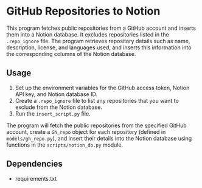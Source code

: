 # GitHub Repositories to Notion

This program fetches public repositories from a GitHub account and inserts them into a Notion database. It excludes repositories listed in the `.repo_ignore` file. The program retrieves repository details such as name, description, license, and languages used, and inserts this information into the corresponding columns of the Notion database.

## Usage

1. Set up the environment variables for the GitHub access token, Notion API key, and Notion database ID.
2. Create a `.repo_ignore` file to list any repositories that you want to exclude from the Notion database.
3. Run the `insert_script.py` file.

The program will fetch the public repositories from the specified GitHub account, create a `Gh_repo` object for each repository (defined in `models/gh_repo.py`), and insert their details into the Notion database using functions in the `scripts/notion_db.py` module.

## Dependencies

- requirements.txt
